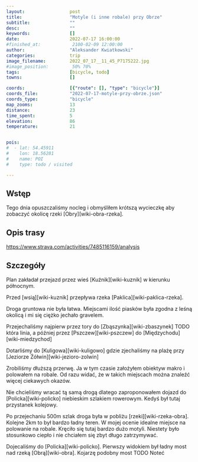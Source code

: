 ```yaml
---
layout:                 post
title:                  "Motyle (i inne robale) przy Obrze"
subtitle:               ""
desc:                   ""
keywords:               []
date:                   2022-07-17 16:00:00
#finished_at:            2100-02-09 12:00:00
author:                 "Aleksander Kwiatkowski"
categories:             trip
image_filename:         2022_07_17__11_45_P7175222.jpg
#image_position:         50% 70%
tags:                   [bicycle, todo]
towns:                  []

coords:                 [{"route": [], "type": "bicycle"}]
coords_file:            "2022-07-17-motyle-przy-obrze.json"
coords_type:            "bicycle"
map_zooms:              13
distance:               23
time_spent:             5
elevation:              86
temperature:            21


pois:
#  - lat: 54.45911
#    lon: 18.56281
#    name: POI
#    type: todo / visited

---
```



## Wstęp

Tego dnia opuszczaliśmy nocleg i obmyśliłem krótszą wycieczkę aby zobaczyć
okolicę rzeki [Obry][wiki-obra-rzeka].

## Opis trasy

https://www.strava.com/activities/7485116159/analysis

## Szczegóły

Plan zakładał przejazd przez wieś [Kuźnik][wiki-kuznik] w kierunku północnym.

Przed [wsią][wiki-kuznik] przepływa rzeka [Paklica][wiki-paklica-rzeka].

Droga gruntowa nie była łatwa. Miejscami ilość piasków była zgodna z leśną
okolicą i mi się ciężko jechało gravelem.

Przejechaliśmy najpierw przez tory do [Zbąszynka][wiki-zbaszynek]
TODO która linia, a później przez [Pszczew][wiki-pszczew] do
[Międzychodu][wiki-miedzychod]

Dotarliśmy do [Kuligowa][wiki-kuligowo] gdzie zjechaliśmy na plażę przy
[Jeziorze Żółwin][wiki-jezioro-zolwin]

Zrobiliśmy dłuższą przerwę. Ja w tym czasie założyłem obiektyw makro i polowałem
na robale. Od razu widać, że w takich miejscach można znaleźć więcej ciekawych
okazów.

Nie chcieliśmy wracać tą samą drogą dlatego zaproponowałem dojazd do
[Policka][wiki-policko] niebieskim szlakiem rowerowym. Kedyś był tutaj
przystanek kolejowy.

Po przejechaniu 500m szlak droga była w pobliżu [rzeki][wiki-rzeka-obra]. Kolejne
2km to był bardzo ładny teren. W mojej ocenie idealne miejsce na
polowanie na robale. Kręciło się tutaj bardzo dużo motyli. Niestety było
stosunkowo ciepło i nie chciałem się zbyt długo zatrzymywać.

Dojecaliśmy do [Policka][wiki-policko]. Pierwszy widokiem był ładny most nad
rzeką [Obrą][wiki-obra]. Kojarzę podobny most TODO Noteć
